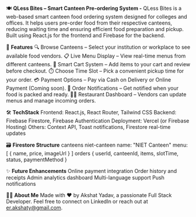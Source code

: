 🍽️ **QLess Bites – Smart Canteen Pre-ordering System -**
QLess Bites is a web-based smart canteen food ordering system designed for colleges and offices. It helps users pre-order food from their respective canteens, reducing waiting time and ensuring efficient food preparation and pickup. Built using React.js for the frontend and Firebase for the backend.



🚀 **Features**
🔍 Browse Canteens – Select your institution or workplace to see available food vendors.
📋 Live Menu Display – View real-time menus from different canteens.
🛒 Smart Cart System – Add items to your cart and review before checkout.
⏱️ Choose Time Slot – Pick a convenient pickup time for your order.
💳 Payment Options – Pay via Cash on Delivery or Online Payment (Coming soon).
🔔 Order Notifications – Get notified when your food is packed and ready.
🧑‍🍳 Restaurant Dashboard – Vendors can update menus and manage incoming orders.




🛠️ **TechStack**
Frontend: React.js, React Router, Tailwind CSS
Backend: Firebase Firestore, Firebase Authentication
Deployment: Vercel (or Firebase Hosting)
Others: Context API, Toast notifications, Firestore real-time updates




🗃️ **Firestore Structure**
canteens
niet-canteen
name: "NIET Canteen"
menu: [ { name, price, imageUrl } ]
orders
{ userId, canteenId, items, slotTime, status, paymentMethod }





✨ **Future Enhancements**
Online payment integration
Order history and receipts
Admin analytics dashboard
Multi-language support
Push notifications




🙋‍♂️ **About Me**
Made with ❤️ by Akshat Yadav, a passionate Full Stack Developer.
Feel free to connect on LinkedIn or reach out at er.akshaty@gmail.com.

